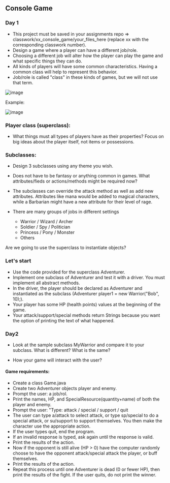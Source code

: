 ## Console Game

### Day 1

* This project must be saved in your assignments repo => classwork/xx_console_game/your_files_here (replace xx with the corresponding classwork number).
* Design a game where a player can have a different job/role.
* Choosing a different job will alter how the player can play the game and what specific things they can do.
* All kinds of players will have some common characteristics. Having a common class will help to represent this behavior.
* Job/role is called "class" in these kinds of games, but we will not use that term.

![image](https://github.com/novillo-cs/apcsa_material/assets/123229891/53bbe3cd-604e-464c-88a3-eb37a78af754)

Example:

![image](https://github.com/novillo-cs/apcsa_material/assets/123229891/e13f82b2-85d9-481e-bd8d-242bb9a30035)

### Player class (superclass):
* What things must all types of players have as their properties? Focus on big ideas about the player itself, not items or possessions. 

### Subclasses:

* Design 3 subclasses using any theme you wish.

* Does not have to be fantasy or anything common in games. What attributes/fieds or actions/methods might be required now?

* The subclasses can override the attack method as well as add new attributes. Attributes like mana would be added to magical characters, while a Barbarian might have a new attribute for their level of rage.

* There are many groups of jobs in different settings

    * Warrior / Wizard / Archer
    * Soldier / Spy / Politician
    * Princess / Pony / Monster
    * Others
 
Are we going to use the superclass to instantiate objects?

### Let's start

* Use the code provided for the superclass Adventurer.
* Implement one subclass of Adventurer and test it with a driver. You must implement all abstract methods.
* In the driver, the player should be declared as Adventurer and instantiated as the subclass (Adventurer player1 = new Warrior("Bob", 10);).
* Your player has some HP (health points) values at the beginning of the game.
* Your attack/support/special methods return Strings because you want the option of printing the text of what happened.

### Day2

* Look at the sample subclass MyWarrior and compare it to your subclass. What is different? What is the same?

* How your game will interact with the user? 

#### Game requirements:

* Create a class Game.java
* Create two Adventurer objects player and enemy.
* Prompt the user: a job/rol.
* Print the names, HP, and SpecialResource(quantity+name) of both the player and enemy.
* Prompt the user: "Type: attack / special / support / quit
* The user can type a/attack to select attack, or type sp/special to do a special attack, or su/support to support themselves. You then make the character use the appropriate action.
* If the user types quit, end the program.
* If an invalid response is typed, ask again until the response is valid.
* Print the results of the action.
* Now if the opponent is still alive (HP > 0) have the computer randomly choose to have the opponent attack/special attack the player, or buff themselves.
* Print the results of the action.
* Repeat this process until one Adventurer is dead (0 or fewer HP), then print the results of the fight. If the user quits, do not print the winner.
